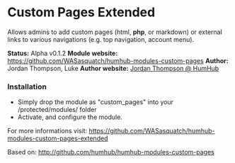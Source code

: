 Custom Pages Extended
============

Allows admins to add custom pages (html, **php**, or markdown) or external links to various navigations (e.g. top navigation, account menu).

__Status:__ Alpha v0.1.2
__Module website:__ <https://github.com/WASasquatch/humhub-modules-custom-pages>
__Author:__ Jordan Thompson, Luke
__Author website:__ [Jordan Thompson @ HumHub](http://community.humhub.org)

### Installation

- Simply drop the module as "custom_pages" into your /protected/modules/ folder
- Activate, and configure the module.

For more  informations visit:
<https://github.com/WASasquatch/humhub-modules-custom-pages-extended>

Based on:
<http://github.com/humhub/humhub-modules-custom-pages>
